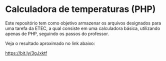 # Calculadora de temperaturas (PHP)
Este repositório tem como objetivo armazenar os arquivos designados para uma tarefa da ETEC, a qual consiste em uma calculadora básica, utilizando apenas de PHP, seguindo os passos do professor.

Veja o resultado aproximado no link abaixo:

https://bit.ly/3gJxktf
